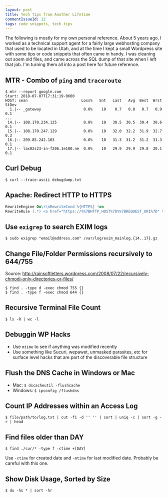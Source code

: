 ```yaml
---
layout: post
title: Tech Tips from Another Lifetime
commentIssueId: 12
tags: code snippets, tech tips
---
```


The following is mostly for my own personal reference. About 5 years ago, I worked as a technical support agent for a fairly large webhosting company that used to be located in Utah, and at the time I kept a small Wordpress site with some tips or code snippets that often came in handy. I was cleaning out soem old files, and came across the SQL dump of that site when I left that job. I'm turning them all into a post here for future reference.

## MTR - Combo of `ping` and `traceroute`

```terminal
$ mtr --report google.com
Start: 2018-07-07T17:31:19-0600
HOST: sean                        Loss%   Snt   Last   Avg  Best  Wrst StDev
  1.|-- _gateway                   0.0%    10    0.7   0.8   0.7   0.9   0.1
...
 14.|-- 108.170.234.125            0.0%    10   30.5  30.5  30.4  30.6   0.1
 15.|-- 108.170.247.129            0.0%    10   32.0  32.2  31.9  32.7   0.3
 16.|-- 209.85.242.103             0.0%    10   31.3  31.2  31.2  31.3   0.1
 17.|-- lax02s23-in-f206.1e100.ne  0.0%    10   29.9  29.9  29.8  30.1   0.1
```

## Curl Debug

```terminal
$ curl --trace-ascii debugdump.txt
```

## Apache: Redirect HTTP to HTTPS

```apache
RewriteEngine On\r\nRewriteCond %{HTTPS} !on
RewriteRule (.*) <a href="https://%%7BHTTP_HOST%7D%%7BREQUEST_URI%7D" target="_BLANK">https://%{HTTP_HOST}%{REQUEST_URI}</a>
```

## Use `exigrep` to search EXIM logs

```terminal
$ sudo exigrep "email@address.com" /var/log/exim_mainlog.{14..17}.gz
```

## Change File/Folder Permissions recursively to 644/755

Source: http://rainsoftletters.wordpress.com/2008/07/22/recursively-chmodi-only-directories-or-files/

```terminal
$ find . -type d -exec chmod 755 {}
$ find . -type f -exec chmod 644 {}
```

## Recursive Terminal File Count

```terminal
$ ls -R | wc -l
```

## Debuggin WP Hacks

* Use `mtime` to see if anything was modified recently
* Use something like Sucuri, wepawet, unmasked parasites, etc for surface level hacks that are part of the discoverable file structure 

## Flush the DNS Cache in Windows or Mac

* Mac: `$ dscacheutil -flushcache`
* Windows: `$ ipconfig /flushdns`

## Count IP Addresses within an Access Log

```terminal
$ file/path/to/log.txt | cut -f1 -d '' '' | sort | uniq -c | sort -g -r | head
```

## Find files older than DAY

```terminal
$ find ./cur/* -type f -ctime +[DAY]
```

Use `-ctime` for created date and `-mtime` for last modified date. Probably be careful with this one.

## Show Disk Usage, Sorted by Size

```terminal
$ du -hs * | sort -hr
```